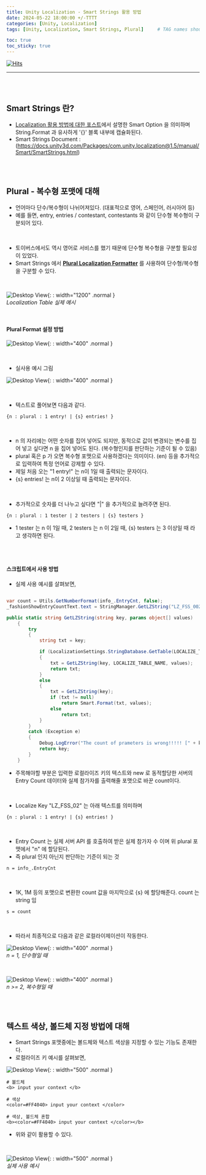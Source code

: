 ```yaml
---
title: Unity Localization - Smart Strings 활용 방법
date: 2024-05-22 18:00:00 +/-TTTT
categories: [Unity, Localization]
tags: [Unity, Localization, Smart Strings, Plural]     # TAG names should always be lowercase

toc: true
toc_sticky: true
---
```

[![Hits](https://hits.seeyoufarm.com/api/count/incr/badge.svg?url=https%3A%2F%2Fepheria.github.io&count_bg=%2379C83D&title_bg=%23555555&icon=&icon_color=%23E7E7E7&title=views&edge_flat=false)](https://hits.seeyoufarm.com)

---

<br>
<br>

## Smart Strings 란?

- [Localization 활용 방법에 대한 포스트]()에서 설명한 Smart Option 을 의미하며 String.Format 과 유사하게 '{}' 블록 내부에 캡슐화된다.
- Smart Strings Document : (https://docs.unity3d.com/Packages/com.unity.localization@1.5/manual/Smart/SmartStrings.html)

<br>
<br>

## Plural - 복수형 포맷에 대해

- 언어마다 단수/복수형이 나뉘어져있다. (대표적으로 영어, 스페인어, 러시아어 등)
- 예를 들면, entry, entries / contestant, contestants 와 같이 단수형 복수형이 구분되어 있다.

<br>

- 토이버스에서도 역시 영어로 서비스를 했기 때문에 단수형 복수형을 구분할 필요성이 있었다.
- Smart Strings 에서 **[Plural Localization Formatter](https://docs.unity3d.com/Packages/com.unity.localization@1.5/manual/Smart/Plural-Formatter.html)** 를 사용하여 단수형/복수형을 구분할 수 있다.

<br>

![Desktop View](/assets/img/post/unity/localizeutil01_01.png){: : width="1200" .normal }     
_Localization Table 실제 예시_

<br>

#### Plural Format 설정 방법

![Desktop View](/assets/img/post/unity/localizeutil01_07.png){: : width="400" .normal }     

<br>

- 실사용 예시 그림

![Desktop View](/assets/img/post/unity/localizeutil01_02.png){: : width="400" .normal }     

<br>

- 텍스트로 풀어보면 다음과 같다.

```
{n : plural : 1 entry! | {s} entries! }
```

<br>

- n 의 자리에는 어떤 숫자를 집어 넣어도 되지만, 동적으로 값이 변경되는 변수를 집어 넣고 싶다면 n 을 집어 넣어도 된다. (복수형인지를 판단하는 기준이 될 수 있음)
- plural 혹은 p 가 오면 복수형 포맷으로 사용하겠다는 의미이다. (en) 등을 추가적으로 입력하여 특정 언어로 강제할 수 있다.
- 제일 처음 오는 "1 entry!" 는 n이 1일 때 출력되는 문자이다.
- {s} entries! 는 n이 2 이상일 때 출력되는 문자이다.

<br>

- 추가적으로 숫자를 더 나누고 싶다면 "|" 을 추가적으로 늘려주면 된다.

```
{n : plural : 1 tester | 2 testers | {s} testers }
```

- 1 tester 는 n 이 1일 때, 2 testers 는 n 이 2일 때, {s} testers 는 3 이상일 때 라고 생각하면 된다.

<br>
<br>

#### 스크립트에서 사용 방법

- 실제 사용 예시를 살펴보면,

```csharp

var count = Utils.GetNumberFormat(info_.EntryCnt, false);
_fashionShowEntryCountText.text = StringManager.GetLZString("LZ_FSS_002", new {n = info_.EntryCnt , s = count});

```

```csharp
public static string GetLZString(string key, params object[] values)
    {
        try
        {
            string txt = key;

			if (LocalizationSettings.StringDatabase.GetTable(LOCALIZE_TABLE_NAME).GetEntry(key).IsSmart)
            {
				txt = GetLZString(key, LOCALIZE_TABLE_NAME, values);
                return txt;
			}
            else
            {
				txt = GetLZString(key);
				if (txt != null)
					return Smart.Format(txt, values);
				else
					return txt;
			}
        }
        catch (Exception e)
        {
            Debug.LogError("The count of prameters is wrong!!!!! [" + key + "][" + e.ToString() + "]");
            return key;
        }
    }
```

- 주목해야할 부분은 입력한 로컬라이즈 키의 텍스트와 new 로 동적할당한 서버의 Entry Count 데이터와 실제 참가자를 출력해줄 포맷으로 바꾼 count이다.

<br>

- Localize Key "LZ_FSS_02" 는 아래 텍스트를 의미하며

```
{n : plural : 1 entry! | {s} entries! }
```

<br>

- Entry Count 는 실제 서버 API 를 호출하여 받은 실제 참가자 수 이며 위 plural 포맷에서 "n" 에 할당된다.
- 즉 plural 인지 아닌지 판단하는 기준이 되는 것

```
n = info_.EntryCnt
```

<br>

- 1K, 1M 등의 포맷으로 변환한 count 값을 마지막으로 {s} 에 할당해준다. count 는 string 임

```
s = count
```

<br>

- 따라서 최종적으로 다음과 같은 로컬라이제이션이 작동한다.

![Desktop View](/assets/img/post/unity/localizeutil01_04.png){: : width="400" .normal }     
_n = 1, 단수형일 때_

<br>

![Desktop View](/assets/img/post/unity/localizeutil01_03.png){: : width="400" .normal }     
_n >= 2, 복수형일 때_

<br>
<br>

## 텍스트 색상, 볼드체 지정 방법에 대해

- Smart Strings 포맷중에는 볼드체와 텍스트 색상을 지정할 수 있는 기능도 존재한다.
- 로컬라이즈 키 예시를 살펴보면,

![Desktop View](/assets/img/post/unity/localizeutil01_05.png){: : width="500" .normal }     

```
# 볼드체
<b> input your context </b>

# 색상
<color=#FF4040> input your context </color>

# 색상, 볼드체 혼합
<b><color=#FF4040> input your context </color></b>
```

- 위와 같이 활용할 수 있다.

<br>

![Desktop View](/assets/img/post/unity/localizeutil01_06.png){: : width="500" .normal }     
_실제 사용 예시_